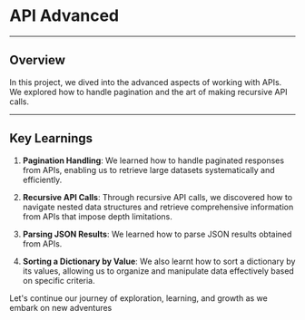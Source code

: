 # API Advanced

---

## Overview

In this project, we dived into the advanced aspects of working with APIs. We explored how to handle pagination and the art of making recursive API calls.

---

## Key Learnings

1. **Pagination Handling**: We learned how to handle paginated responses from APIs, enabling us to retrieve large datasets systematically and efficiently.

2. **Recursive API Calls**: Through recursive API calls, we discovered how to navigate nested data structures and retrieve comprehensive information from APIs that impose depth limitations.

3. **Parsing JSON Results**: We learned how to parse JSON results obtained from APIs.

4. **Sorting a Dictionary by Value**: We also learnt how to sort a dictionary by its values, allowing us to organize and manipulate data effectively based on specific criteria.


Let's continue our journey of exploration, learning, and growth as we embark on new adventures

